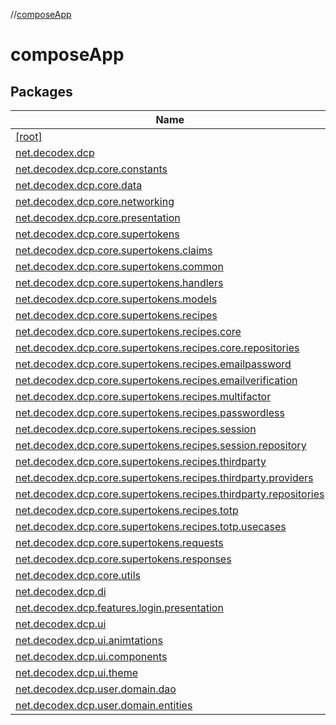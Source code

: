 //[composeApp](index.md)

# composeApp

## Packages

| Name |
|---|
| [[root]](compose-app/[root]/index.md) |
| [net.decodex.dcp](compose-app/net.decodex.dcp/index.md) |
| [net.decodex.dcp.core.constants](compose-app/net.decodex.dcp.core.constants/index.md) |
| [net.decodex.dcp.core.data](compose-app/net.decodex.dcp.core.data/index.md) |
| [net.decodex.dcp.core.networking](compose-app/net.decodex.dcp.core.networking/index.md) |
| [net.decodex.dcp.core.presentation](compose-app/net.decodex.dcp.core.presentation/index.md) |
| [net.decodex.dcp.core.supertokens](compose-app/net.decodex.dcp.core.supertokens/index.md) |
| [net.decodex.dcp.core.supertokens.claims](compose-app/net.decodex.dcp.core.supertokens.claims/index.md) |
| [net.decodex.dcp.core.supertokens.common](compose-app/net.decodex.dcp.core.supertokens.common/index.md) |
| [net.decodex.dcp.core.supertokens.handlers](compose-app/net.decodex.dcp.core.supertokens.handlers/index.md) |
| [net.decodex.dcp.core.supertokens.models](compose-app/net.decodex.dcp.core.supertokens.models/index.md) |
| [net.decodex.dcp.core.supertokens.recipes](compose-app/net.decodex.dcp.core.supertokens.recipes/index.md) |
| [net.decodex.dcp.core.supertokens.recipes.core](compose-app/net.decodex.dcp.core.supertokens.recipes.core/index.md) |
| [net.decodex.dcp.core.supertokens.recipes.core.repositories](compose-app/net.decodex.dcp.core.supertokens.recipes.core.repositories/index.md) |
| [net.decodex.dcp.core.supertokens.recipes.emailpassword](compose-app/net.decodex.dcp.core.supertokens.recipes.emailpassword/index.md) |
| [net.decodex.dcp.core.supertokens.recipes.emailverification](compose-app/net.decodex.dcp.core.supertokens.recipes.emailverification/index.md) |
| [net.decodex.dcp.core.supertokens.recipes.multifactor](compose-app/net.decodex.dcp.core.supertokens.recipes.multifactor/index.md) |
| [net.decodex.dcp.core.supertokens.recipes.passwordless](compose-app/net.decodex.dcp.core.supertokens.recipes.passwordless/index.md) |
| [net.decodex.dcp.core.supertokens.recipes.session](compose-app/net.decodex.dcp.core.supertokens.recipes.session/index.md) |
| [net.decodex.dcp.core.supertokens.recipes.session.repository](compose-app/net.decodex.dcp.core.supertokens.recipes.session.repository/index.md) |
| [net.decodex.dcp.core.supertokens.recipes.thirdparty](compose-app/net.decodex.dcp.core.supertokens.recipes.thirdparty/index.md) |
| [net.decodex.dcp.core.supertokens.recipes.thirdparty.providers](compose-app/net.decodex.dcp.core.supertokens.recipes.thirdparty.providers/index.md) |
| [net.decodex.dcp.core.supertokens.recipes.thirdparty.repositories](compose-app/net.decodex.dcp.core.supertokens.recipes.thirdparty.repositories/index.md) |
| [net.decodex.dcp.core.supertokens.recipes.totp](compose-app/net.decodex.dcp.core.supertokens.recipes.totp/index.md) |
| [net.decodex.dcp.core.supertokens.recipes.totp.usecases](compose-app/net.decodex.dcp.core.supertokens.recipes.totp.usecases/index.md) |
| [net.decodex.dcp.core.supertokens.requests](compose-app/net.decodex.dcp.core.supertokens.requests/index.md) |
| [net.decodex.dcp.core.supertokens.responses](compose-app/net.decodex.dcp.core.supertokens.responses/index.md) |
| [net.decodex.dcp.core.utils](compose-app/net.decodex.dcp.core.utils/index.md) |
| [net.decodex.dcp.di](compose-app/net.decodex.dcp.di/index.md) |
| [net.decodex.dcp.features.login.presentation](compose-app/net.decodex.dcp.features.login.presentation/index.md) |
| [net.decodex.dcp.ui](compose-app/net.decodex.dcp.ui/index.md) |
| [net.decodex.dcp.ui.animtations](compose-app/net.decodex.dcp.ui.animtations/index.md) |
| [net.decodex.dcp.ui.components](compose-app/net.decodex.dcp.ui.components/index.md) |
| [net.decodex.dcp.ui.theme](compose-app/net.decodex.dcp.ui.theme/index.md) |
| [net.decodex.dcp.user.domain.dao](compose-app/net.decodex.dcp.user.domain.dao/index.md) |
| [net.decodex.dcp.user.domain.entities](compose-app/net.decodex.dcp.user.domain.entities/index.md) |
